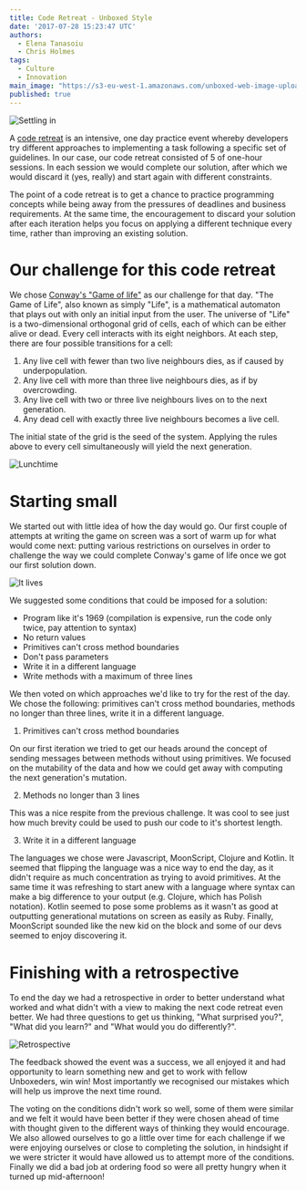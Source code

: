 ```yaml
---
title: Code Retreat - Unboxed Style
date: '2017-07-28 15:23:47 UTC'
authors:
  - Elena Tanasoiu
  - Chris Holmes
tags:
  - Culture
  - Innovation
main_image: "https://s3-eu-west-1.amazonaws.com/unboxed-web-image-uploader/56fd553b3324e66497fd76de9d6bfb0c.jpg"
published: true
---
```


![Settling in](https://s3-eu-west-1.amazonaws.com/unboxed-web-image-uploader/56fd553b3324e66497fd76de9d6bfb0c.jpg)

A [code retreat](http://coderetreat.org/) is an intensive, one day practice event whereby developers try different approaches to
implementing a task following a specific set of guidelines. In our case, our code retreat consisted of 5 of one-hour sessions.
In each session we would complete our solution, after which we would discard it (yes, really) and start again with different constraints.

The point of a code retreat is to get a chance to practice programming concepts while being away from the pressures of deadlines
and business requirements. At the same time, the encouragement to discard your solution after each iteration helps you focus on applying
a different technique every time, rather than improving an existing solution.

# Our challenge for this code retreat

We chose [Conway's "Game of life"](https://en.wikipedia.org/wiki/Conway%27s_Game_of_Life) as our challenge for that day.
"The Game of Life", also known as simply "Life", is a
mathematical automaton that plays out with only an initial input from the user. The universe of "Life" is a
two-dimensional orthogonal grid of cells, each of which can be either alive or dead. Every cell interacts with
its eight neighbors. At each step, there are four possible transitions for a cell:

1. Any live cell with fewer than two live neighbours dies, as if caused by underpopulation.
2. Any live cell with more than three live neighbours dies, as if by overcrowding.
3. Any live cell with two or three live neighbours lives on to the next generation.
4. Any dead cell with exactly three live neighbours becomes a live cell.

The initial state of the grid is the seed of the system. Applying the rules above to every cell simultaneously will yield the next generation.

![Lunchtime](https://s3-eu-west-1.amazonaws.com/unboxed-web-image-uploader/1fb76e4248cfa1df86bfcfae38981643.jpg)

# Starting small

We started out with little idea of how the day would go. Our first couple of attempts at writing
the game on screen was a sort of warm up for what would come next: putting various restrictions
on ourselves in order to challenge the way we could complete Conway's game of life once we
got our first solution down.

![It lives](https://s3-eu-west-1.amazonaws.com/unboxed-web-image-uploader/130ce32da3f5cc07182fafed8a8d6590.png)

We suggested some conditions that could be imposed for a solution:

* Program like it's 1969 (compilation is expensive, run the code only twice, pay attention to syntax)
* No return values
* Primitives can't cross method boundaries
* Don't pass parameters
* Write it in a different language
* Write methods with a maximum of three lines

We then voted on which approaches we'd like to try for the rest of the day. We chose the following: primitives can't cross method boundaries, methods
no longer than three lines, write it in a different language.

1) Primitives can't cross method boundaries

On our first iteration we tried to get our heads around the concept of sending messages
between methods without using primitives. We focused on the mutability of the data and how we could
get away with computing the next generation's mutation.

2) Methods no longer than 3 lines

This was a nice respite from the previous challenge. It was cool to see just how much brevity could be
used to push our code to it's shortest length.

3) Write it in a different language

The languages we chose were Javascript, MoonScript, Clojure and Kotlin. It seemed that flipping the language was a
nice way to end the day, as it didn't require as much concentration as trying to avoid primitives. At the same
time it was refreshing to start anew with a language where syntax can make a big difference to your output
(e.g. Clojure, which has Polish notation). Kotlin seemed to pose some problems as it wasn't as good at outputting
generational mutations on screen as easily as Ruby. Finally, MoonScript sounded like the new kid on the block and some of our devs seemed to enjoy discovering it.

# Finishing with a retrospective

To end the day we had a retrospective in order to better understand what worked and what didn't with a view to making the next code retreat even better.
We had three questions to get us thinking, "What surprised you?", "What did you learn?" and "What would you do differently?".

![Retrospective](https://s3-eu-west-1.amazonaws.com/unboxed-web-image-uploader/a90dc73f098673e1b1b967320542c2f2.jpg)

The feedback showed the event was a success, we all enjoyed it and had opportunity to learn something new and get to work with fellow Unboxeders, win win! Most importantly we recognised our
mistakes which will help us improve the next time round.

The voting on the conditions didn't work so well, some of them were similar and we felt it
would have been better if they were chosen ahead of time with thought given to the different ways of thinking they would encourage. We also allowed ourselves to
go a little over time for each challenge if we were enjoying ourselves or close to completing the solution, in hindsight if we were stricter it would have allowed
us to attempt more of the conditions. Finally we did a bad job at ordering food so were all pretty hungry when it turned up mid-afternoon!
